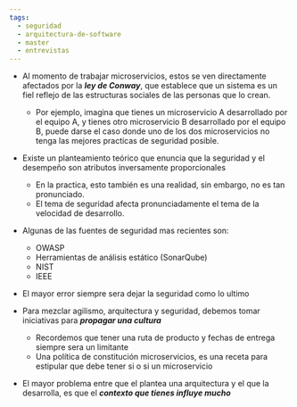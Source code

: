 ```yaml
---
tags:
  - seguridad
  - arquitectura-de-software
  - master
  - entrevistas
---
```


- Al momento de trabajar microservicios, estos se ven directamente afectados por la ***ley de Conway***, que establece que un sistema es un fiel reflejo de las estructuras sociales de las personas que lo crean.
	- Por ejemplo, imagina que tienes un microservicio A desarrollado por el equipo A, y tienes otro microservicio B desarrollado por el equipo B, puede darse el caso donde uno de los dos microservicios no tenga las mejores practicas de seguridad posible.

- Existe un planteamiento teórico que enuncia que la seguridad y el desempeño son atributos inversamente proporcionales
	- En la practica, esto también es una realidad, sin embargo, no es tan pronunciado.
	- El tema de seguridad afecta pronunciadamente el tema de la velocidad de desarrollo.
	
- Algunas de las fuentes de seguridad mas recientes son:
	- OWASP
	- Herramientas de análisis estático (SonarQube)
	- NIST
	- IEEE

- El mayor error siempre sera dejar la seguridad como lo ultimo

- Para mezclar agilismo, arquitectura y seguridad, debemos tomar iniciativas para ***propagar una cultura***
	- Recordemos que tener una ruta de producto y fechas de entrega siempre sera un limitante
	- Una política de constitución microservicios, es una receta para estipular que debe tener si o si un microservicio

- El mayor problema entre que el plantea una arquitectura y el que la desarrolla, es que el ***contexto que tienes influye mucho***

